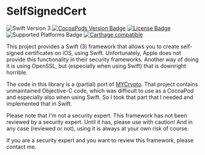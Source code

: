 # SelfSignedCert
![Swift Version 3](https://img.shields.io/badge/Swift-v3-yellow.svg)
[![CocoaPods Version Badge](https://img.shields.io/cocoapods/v/SelfSignedCert.svg)](https://cocoapods.org/pods/SelfSignedCert)
[![License Badge](https://img.shields.io/cocoapods/l/SelfSignedCert.svg)](LICENSE.txt)
![Supported Platforms Badge](https://img.shields.io/cocoapods/p/SelfSignedCert.svg)
[![Carthage compatible](https://img.shields.io/badge/Carthage-compatible-4BC51D.svg?style=flat)](https://github.com/Carthage/Carthage)


This project provides a Swift (3) framework that allows you to create self-signed certificates on iOS, using Swift. Unfortunately, Apple does not provide this functionality in their security frameworks. Another way of doing it is using OpenSSL, but (especially when using Swift) that is downright horrible.

The code in this library is a (partial) port of [MYCrypto](https://github.com/snej/MYCrypto). That project contains unmaintained Objective-C code, which was difficult to use as a CocoaPod and especially also when using Swift. So I took that part that I needed and implemented that in Swift.

Please note that I'm not a security expert. This framework has not been reviewed by a security expert. Until it has, please use with caution! And in any case (reviewed or not), using it is always at your own risk of course.

If you are a security expert and you want to review this framework, please contact me.
